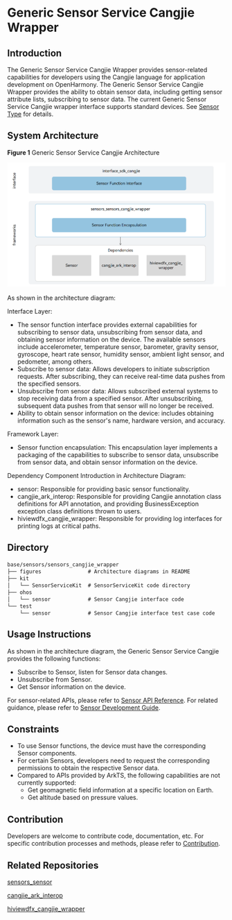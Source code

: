 # Generic Sensor Service Cangjie Wrapper

## Introduction

The Generic Sensor Service Cangjie Wrapper provides sensor-related capabilities for developers using the Cangjie language for application development on OpenHarmony. The Generic Sensor Service Cangjie Wrapper  provides the ability to obtain sensor data, including getting sensor attribute lists, subscribing to sensor data. The current Generic Sensor Service Cangjie wrapper interface supports standard devices.
See [Sensor Type](https://gitcode.com/openharmony-sig/arkcompiler_cangjie_ark_interop/blob/master/doc/Dev_Guide/source_en/device/sensor/cj-sensor-overview.md) for details.

## System Architecture

**Figure 1** Generic Sensor Service Cangjie Architecture

![Generic Sensor Service Cangjie Architecture](figures/sensors_cangjie_wrapper_architecture_en.png)

As shown in the architecture diagram:

Interface Layer:

- The sensor function interface provides external capabilities for subscribing to sensor data, unsubscribing from sensor data, and obtaining sensor information on the device. The available sensors include accelerometer, temperature sensor, barometer, gravity sensor, gyroscope, heart rate sensor, humidity sensor, ambient light sensor, and pedometer, among others.
- Subscribe to sensor data: Allows developers to initiate subscription requests. After subscribing, they can receive real-time data pushes from the specified sensors.
- Unsubscribe from sensor data: Allows subscribed external systems to stop receiving data from a specified sensor. After unsubscribing, subsequent data pushes from that sensor will no longer be received.
- Ability to obtain sensor information on the device: includes obtaining information such as the sensor's name, hardware version, and accuracy.

Framework Layer:

- Sensor function encapsulation: This encapsulation layer implements a packaging of the capabilities to subscribe to sensor data, unsubscribe from sensor data, and obtain sensor information on the device.

Dependency Component Introduction in Architecture Diagram:

- sensor: Responsible for providing basic sensor functionality.
- cangjie_ark_interop: Responsible for providing Cangjie annotation class definitions for API annotation, and providing BusinessException exception class definitions thrown to users.
- hiviewdfx_cangjie_wrapper: Responsible for providing log interfaces for printing logs at critical paths.

## Directory

```
base/sensors/sensors_cangjie_wrapper   
├── figures               # Architecture diagrams in README
├── kit
│   └── SensorServiceKit  # SensorServiceKit code directory
├── ohos
│   └── sensor            # Sensor Cangjie interface code
└── test
    └── sensor            # Sensor Cangjie interface test case code
```

## Usage Instructions

As shown in the architecture diagram, the Generic Sensor Service Cangjie provides the following functions:

- Subscribe to Sensor, listen for Sensor data changes.
- Unsubscribe from Sensor.
- Get Sensor information on the device.

For sensor-related APIs, please refer to [Sensor API Reference](https://gitcode.com/openharmony-sig/arkcompiler_cangjie_ark_interop/blob/master/doc/API_Reference/source_en/apis/SensorServiceKit/cj-apis-sensor.md). For related guidance, please refer to [Sensor Development Guide](https://gitcode.com/openharmony-sig/arkcompiler_cangjie_ark_interop/blob/master/doc/Dev_Guide/source_en/device/sensor/cj-sensor-guidelines.md).

## Constraints

* To use Sensor functions, the device must have the corresponding Sensor components.
* For certain Sensors, developers need to request the corresponding permissions to obtain the respective Sensor data.
* Compared to APIs provided by ArkTS, the following capabilities are not currently supported:
  * Get geomagnetic field information at a specific location on Earth.
  * Get altitude based on pressure values.

## Contribution

Developers are welcome to contribute code, documentation, etc. For specific contribution processes and methods, please refer to [Contribution](https://gitcode.com/openharmony/docs/blob/master/en/contribute/how-to-contribute.md).

## Related Repositories

[sensors\_sensor](https://gitcode.com/openharmony/sensors_sensor/blob/master/README.md)

[cangjie_ark_interop](https://gitcode.com/openharmony-sig/arkcompiler_cangjie_ark_interop/blob/master/README.md)

[hiviewdfx_cangjie_wrapper](https://gitcode.com/openharmony-sig/hiviewdfx_hiviewdfx_cangjie_wrapper/blob/master/README.md)

